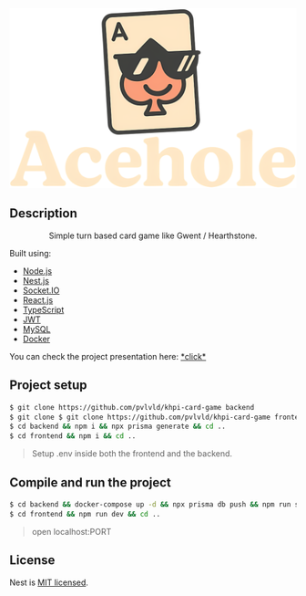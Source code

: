 <p align="center">
<img src="https://github.com/pvlvld/khpi-card-game/blob/main/assets/AceHole-logo.png"</img>
</p>

## Description
  <p align="center">Simple turn based card game like Gwent / Hearthstone.</p>
  <p>Built using:
    <ul>
      <li><a href="http://nodejs.org" target="_blank">Node.js</a></li>
      <li><a href="https://nestjs.com/" target="_blank">Nest.js</a></li>
      <li><a href="https://socket.io/" target="_blank">Socket.IO</a></li>
      <li><a href="https://react.dev/" target="_blank">React.js</a></li>
      <li><a href="https://www.typescriptlang.org/" target="_blank">TypeScript</a></li>
      <li><a href="https://jwt.io/" target="_blank">JWT</a></li>
      <li><a href="https://www.mysql.com/" target="_blank">MySQL</a></li>
      <li><a href="https://www.docker.com/" target="_blank">Docker</a></li>
    </ul>
  </p>

  <p>You can check the project presentation here: <a href="https://drive.google.com/file/d/1taWCc2RVPy1lwjAUHKR2p-sYRkU1T1H1/view?usp=drive_link">*click*</a></p>

## Project setup

```bash
$ git clone https://github.com/pvlvld/khpi-card-game backend
$ git clone $ git clone https://github.com/pvlvld/khpi-card-game frontend
$ cd backend && npm i && npx prisma generate && cd ..
$ cd frontend && npm i && cd ..
```
> Setup .env inside both the frontend and the backend. 

## Compile and run the project

```bash
$ cd backend && docker-compose up -d && npx prisma db push && npm run start:prod && cd ..
$ cd frontend && npm run dev && cd ..
```
> open localhost:PORT

## License

Nest is [MIT licensed](https://github.com/nestjs/nest/blob/master/LICENSE).
